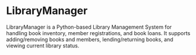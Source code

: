 # LibraryManager
LibraryManager is a Python-based Library Management System for handling book inventory, member registrations, and book loans. It supports adding/removing books and members, lending/returning books, and viewing current library status.
